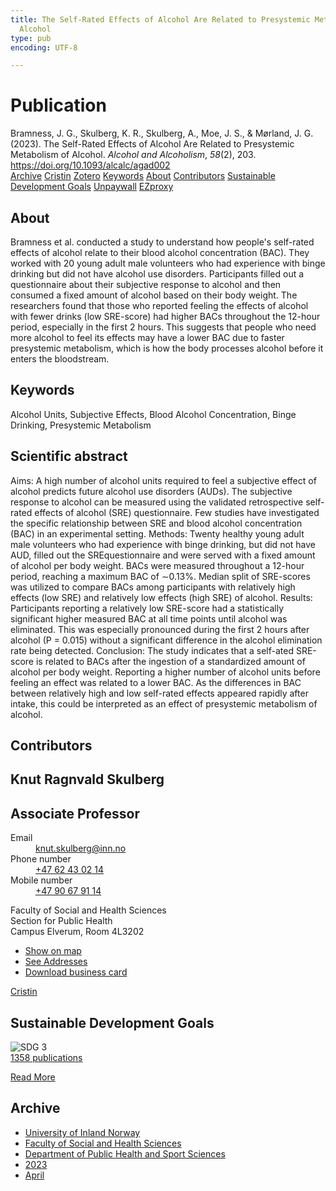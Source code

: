 ```yaml
---
title: The Self-Rated Effects of Alcohol Are Related to Presystemic Metabolism of
  Alcohol
type: pub
encoding: UTF-8

---
```

<h1>Publication</h1>
<article id="csl-bib-container-6A6WGS7R" class="csl-bib-container">
  <div class="csl-bib-body"> <div class="csl-entry">Bramness, J. G., Skulberg, K. R., Skulberg, A., Moe, J. S., &#38; Mørland, J. G. (2023). The Self-Rated Effects of Alcohol Are Related to Presystemic Metabolism of Alcohol. <i>Alcohol and Alcoholism</i>, <i>58</i>(2), 203. <a href="https://doi.org/10.1093/alcalc/agad002">https://doi.org/10.1093/alcalc/agad002</a></div> </div>
  <div class="csl-bib-buttons">
    <a href="#taxonomy-article-6A6WGS7R" alt="archive" class="csl-bib-button">Archive</a>
    <a href="https://app.cristin.no/results/show.jsf?id=2140549" alt="Cristin" class="csl-bib-button">Cristin</a>
    <a href="http://zotero.org/groups/5881554/items/6A6WGS7R" alt="Zotero" class="csl-bib-button">Zotero</a>
    <a href="#keywords-article-6A6WGS7R" alt="keywords" class="csl-bib-button">Keywords</a>
    <a href="#about-article-6A6WGS7R" alt="about_pub" class="csl-bib-button">About</a>
    <a href="#contributors-article-6A6WGS7R" alt="contributors" class="csl-bib-button">Contributors</a>
    <a href="#sdg-article-6A6WGS7R" alt="sdg" class="csl-bib-button">Sustainable Development Goals</a>
    <a href="https://academic.oup.com/alcalc/article-pdf/58/2/203/49498694/agad002.pdf" alt="Unpaywall" class="csl-bib-button">Unpaywall</a>
    <a href="https://academic.oup.com/alcalc/article-pdf/58/2/203/49498694/agad002.pdf" alt="EZproxy" class="csl-bib-button">EZproxy</a>
  </div>
  <div id="csl-bib-meta-container-6A6WGS7R"></div>
</article>
<div id="csl-bib-meta-6A6WGS7R" class="csl-bib-meta">
  <article id="about-article-6A6WGS7R" class="about_pub-article">
    <h1>About</h1>
    Bramness et al. conducted a study to understand how people's self-rated effects of alcohol relate to their blood alcohol concentration (BAC). They worked with 20 young adult male volunteers who had experience with binge drinking but did not have alcohol use disorders. Participants filled out a questionnaire about their subjective response to alcohol and then consumed a fixed amount of alcohol based on their body weight. The researchers found that those who reported feeling the effects of alcohol with fewer drinks (low SRE-score) had higher BACs throughout the 12-hour period, especially in the first 2 hours. This suggests that people who need more alcohol to feel its effects may have a lower BAC due to faster presystemic metabolism, which is how the body processes alcohol before it enters the bloodstream.
  </article>
  <article id="keywords-article-6A6WGS7R" class="keywords-article">
    <h1>Keywords</h1>
    Alcohol Units, Subjective Effects, Blood Alcohol Concentration, Binge Drinking, Presystemic Metabolism
  </article>
  <article id="abstract-article-6A6WGS7R" class="abstract-article">
    <h1>Scientific abstract</h1>
    Aims: A high number of alcohol units required to feel a subjective effect of alcohol predicts future alcohol use disorders (AUDs). The subjective 
response to alcohol can be measured using the validated retrospective self-rated effects of alcohol (SRE) questionnaire. Few studies have 
investigated the specific relationship between SRE and blood alcohol concentration (BAC) in an experimental setting. 
Methods: Twenty healthy young adult male volunteers who had experience with binge drinking, but did not have AUD, filled out the SREquestionnaire and were served with a fixed amount of alcohol per body weight. BACs were measured throughout a 12-hour period, reaching a 
maximum BAC of ∼0.13%. Median split of SRE-scores was utilized to compare BACs among participants with relatively high effects (low SRE) 
and relatively low effects (high SRE) of alcohol. 
Results: Participants reporting a relatively low SRE-score had a statistically significant higher measured BAC at all time points until alcohol 
was eliminated. This was especially pronounced during the first 2 hours after alcohol (P = 0.015) without a significant difference in the alcohol 
elimination rate being detected. 
Conclusion: The study indicates that a self-ated SRE-score is related to BACs after the ingestion of a standardized amount of alcohol per body 
weight. Reporting a higher number of alcohol units before feeling an effect was related to a lower BAC. As the differences in BAC between 
relatively high and low self-rated effects appeared rapidly after intake, this could be interpreted as an effect of presystemic metabolism of 
alcohol.
  </article>
  <article id="contributors-article-6A6WGS7R" class="contributors-article">
    <h1>Contributors</h1>
    <div class="personas"> <div class="vrtx-hinn-person-card"> <div class="photo"> <i class="lar la-user-circle missing-person"></i> </div> <div class="info"> <hgroup><h1>Knut Ragnvald Skulberg</h1> <h2>Associate Professor</h2> </hgroup><dl> <dt>Email</dt> <dd> <a href="mailto:knut.skulberg@inn.no">knut.skulberg@inn.no</a> </dd> <dt>Phone number</dt> <dd><a href="tel:+4762430214"> +47 62 43 02 14 </a></dd> <dt>Mobile number</dt> <dd><a href="tel:+4790679114"> +47 90 67 91 14 </a></dd> </dl> <p> Faculty of Social and Health Sciences<br> Section for Public Health<br> Campus Elverum, Room 4L3202 </p> <ul class="vrtx-hinn-links"> <li><a href="https://www.google.com/maps?q=60.88177,11.53669">Show on map</a></li> <li><a href="https://www.inn.no/english/find-an-employee/knut-skulberg.html#vrtx-hinn-addresses">See Addresses</a></li> <li><a href="https://www.inn.no/english/find-an-employee/knut-skulberg.html?vrtx=vcf">Download business card</a></li> </ul> </div> </div> <a href="https://app.cristin.no/persons/show.jsf?id=9616" alt="Cristin URL" class="personas-cristin">Cristin</a> </div>
  </article>
  <article id="sdg-article-6A6WGS7R" class="sdg-article">
    <h1>Sustainable Development Goals</h1>
    <div class="sdg-container"><div id="sdg3" class="sdg">
        <img src="{{< params subfolder >}}images/sdg/sdg03_en.png" class="image" alt="SDG 3">
        <div class="sdg-overlay">
          <a href="{{< params subfolder >}}en/archive/?sdg=3#archive" class="sdg-publication-count"><span>1358</span> publications</a>
          <p><a href="https://sdgs.un.org/goals/goal3" class="sdg-read-more">Read More</a></p>
        </div>
      </div></div>
  </article>
  <article id="taxonomy-article-6A6WGS7R" class="taxonomy-article">
    <h1>Archive</h1>
    <ul>
      <li><a href="{{< params subfolder >}}en/archive/?key=3DCRN523">University of Inland Norway</a></li>
      <li><a href="{{< params subfolder >}}en/archive/?key=IDKFS3MX">Faculty of Social and Health Sciences</a></li>
      <li><a href="{{< params subfolder >}}en/archive/?key=FJXE3Z8X">Department of Public Health and Sport Sciences</a></li>
      <li><a href="{{< params subfolder >}}en/archive/?key=5HKEZMYN">2023</a></li>
      <li><a href="{{< params subfolder >}}en/archive/?key=MF84FCAN">April</a></li>
    </ul>
  </article>
</div>
